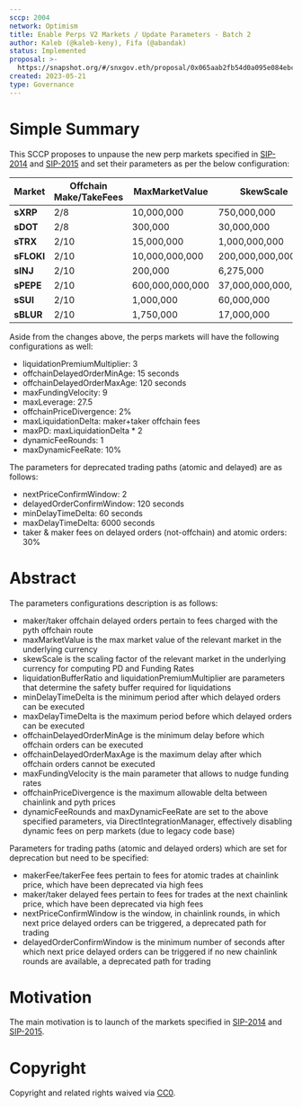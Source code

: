 ```yaml
---
sccp: 2004
network: Optimism
title: Enable Perps V2 Markets / Update Parameters - Batch 2
author: Kaleb (@kaleb-keny), Fifa (@abandak)
status: Implemented
proposal: >-
  https://snapshot.org/#/snxgov.eth/proposal/0x065aab2fb54d0a095e084ebcd06142581b295722fc9981e656aca0fe3eba2c5d
created: 2023-05-21
type: Governance
---
```


# Simple Summary

This SCCP proposes to unpause the new perp markets specified in [SIP-2014](https://sips.synthetix.io/sips/sip-2014) and [SIP-2015](https://sips.synthetix.io/sips/sip-2015) and set their parameters as per the below configuration:

| **Market** | **Offchain Make/TakeFees** | **MaxMarketValue** | **SkewScale**      | **LiquidationBufferRatio** |
|------------|----------------------------|--------------------|--------------------|----------------------------|
| **sXRP**   | 2/8                        | 10,000,000         | 750,000,000        | 100                        |
| **sDOT**   | 2/8                        | 300,000            | 30,000,000         | 100                        |
| **sTRX**   | 2/10                       | 15,000,000         | 1,000,000,000      | 125                        |
| **sFLOKI** | 2/10                       | 10,000,000,000     | 200,000,000,000    | 125                        |
| **sINJ**   | 2/10                       | 200,000            | 6,275,000          | 125                        |
| **sPEPE**  | 2/10                       | 600,000,000,000    | 37,000,000,000,000 | 125                        |
| **sSUI**   | 2/10                       | 1,000,000          | 60,000,000         | 125                        |
| **sBLUR**  | 2/10                       | 1,750,000          | 17,000,000         | 125                        |

Aside from the changes above, the perps markets will have the following configurations as well:
- liquidationPremiumMultiplier: 3
- offchainDelayedOrderMinAge: 15 seconds
- offchainDelayedOrderMaxAge: 120 seconds
- maxFundingVelocity: 9
- maxLeverage: 27.5
- offchainPriceDivergence: 2%
- maxLiquidationDelta: maker+taker offchain fees 
- maxPD: maxLiquidationDelta * 2
- dynamicFeeRounds: 1
- maxDynamicFeeRate: 10%

The parameters for deprecated trading paths (atomic and delayed) are as follows:
- nextPriceConfirmWindow: 2
- delayedOrderConfirmWindow: 120 seconds
- minDelayTimeDelta: 60 seconds
- maxDelayTimeDelta: 6000 seconds
- taker & maker fees on delayed orders (not-offchain) and atomic orders: 30%


# Abstract

The parameters configurations description is as follows:
- maker/taker offchain delayed orders pertain to fees charged with the pyth offchain route
- maxMarketValue is the max market value of the relevant market in the underlying currency
- skewScale is the scaling factor of the relevant market in the underlying currency for computing PD and Funding Rates
- liquidationBufferRatio and liquidationPremiumMultiplier are parameters that determine the safety buffer required for liquidations
- minDelayTimeDelta is the minimum period after which delayed orders can be executed
- maxDelayTimeDelta is the maximum period before which delayed orders can be executed
- offchainDelayedOrderMinAge is the minimum delay before which offchain orders can be executed
- offchainDelayedOrderMaxAge is the maximum delay after which offchain orders cannot be executed
- maxFundingVelocity is the main parameter that allows to nudge funding rates
- offchainPriceDivergence is the maximum allowable delta between chainlink and pyth prices
- dynamicFeeRounds and maxDynamicFeeRate are set to the above specified parameters, via DirectIntegrationManager, effectively disabling dynamic fees on perp markets (due to legacy code base)

Parameters for trading paths (atomic and delayed orders) which are set for deprecation but need to be specified: 
- makerFee/takerFee fees pertain to fees for atomic trades at chainlink price, which have been deprecated via high fees
- maker/taker delayed fees pertain to fees for trades at the next chainlink price, which have been deprecated via high fees
- nextPriceConfirmWindow is the window, in chainlink rounds, in which next price delayed orders can be triggered, a deprecated path for trading
- delayedOrderConfirmWindow is the minimum number of seconds after which next price delayed orders can be triggered if no new chainlink rounds are available, a deprecated path for trading

# Motivation

The main motivation is to  launch of the markets specified in [SIP-2014](https://sips.synthetix.io/sips/sip-2014) and [SIP-2015](https://sips.synthetix.io/sips/sip-2015).

# Copyright

Copyright and related rights waived via [CC0](https://creativecommons.org/publicdomain/zero/1.0/).


